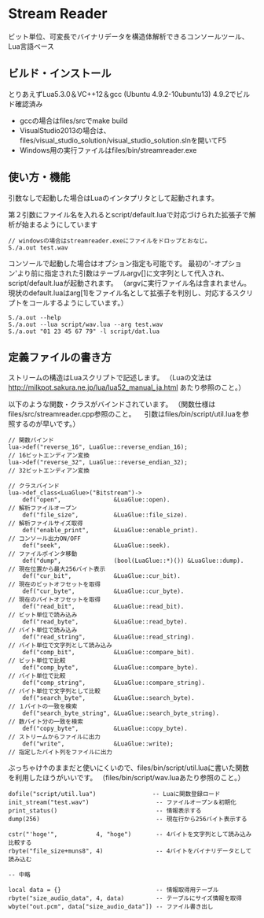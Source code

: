 # Stream Reader

ビット単位、可変長でバイナリデータを構造体解析できるコンソールツール、Lua言語ベース

## ビルド・インストール
とりあえずLua5.3.0＆VC++12＆gcc (Ubuntu 4.9.2-10ubuntu13) 4.9.2でビルド確認済み
* gccの場合はfiles/srcでmake build
* VisualStudio2013の場合は、files/visual_studio_solution/visual_studio_solution.slnを開いてF5
* Windows用の実行ファイルはfiles/bin/streamreader.exe


## 使い方・機能
引数なしで起動した場合はLuaのインタプリタとして起動されます。

第２引数にファイル名を入れるとscript/default.luaで対応づけられた拡張子で解析が始まるようにしています

    // windowsの場合はstreamreader.exeにファイルをドロップとおなじ。
    S./a.out test.wav
    
コンソールで起動した場合はオプション指定も可能です。
最初の'-オプション'より前に指定された引数はテーブルargv[]に文字列として代入され、script/default.luaが起動されます。
（argvに実行ファイル名は含まれません。現状のdefault.luaはarg[1]をファイル名として拡張子を判別し、対応するスクリプトをコールするようにしています。）

    S./a.out --help
    S./a.out --lua script/wav.lua --arg test.wav
    S./a.out "01 23 45 67 79" -l script/dat.lua

## 定義ファイルの書き方

ストリームの構造はLuaスクリプトで記述します。
（Luaの文法は http://milkpot.sakura.ne.jp/lua/lua52_manual_ja.html あたり参照のこと。）

以下のような関数・クラスがバインドされています。
（関数仕様はfiles/src/streamreader.cpp参照のこと。
　引数はfiles/bin/script/util.luaを参照するのが早いです。）

    // 関数バインド
    lua->def("reverse_16", LuaGlue::reverse_endian_16);                       // 16ビットエンディアン変換
    lua->def("reverse_32", LuaGlue::reverse_endian_32);                       // 32ビットエンディアン変換

    // クラスバインド
    lua->def_class<LuaGlue>("Bitstream")->
    	def("open",               &LuaGlue::open).                            // 解析ファイルオープン
    	def("file_size",          &LuaGlue::file_size).                       // 解析ファイルサイズ取得
    	def("enable_print",       &LuaGlue::enable_print).                    // コンソール出力ON/OFF
    	def("seek",               &LuaGlue::seek).                            // ファイルポインタ移動
    	def("dump",               (bool(LuaGlue::*)()) &LuaGlue::dump).       // 現在位置から最大256バイト表示
    	def("cur_bit",            &LuaGlue::cur_bit).                         // 現在のビットオフセットを取得
    	def("cur_byte",           &LuaGlue::cur_byte).                        // 現在のバイトオフセットを取得
    	def("read_bit",           &LuaGlue::read_bit).                        // ビット単位で読み込み
    	def("read_byte",          &LuaGlue::read_byte).                       // バイト単位で読み込み
    	def("read_string",        &LuaGlue::read_string).                     // バイト単位で文字列として読み込み
    	def("comp_bit",           &LuaGlue::compare_bit).                     // ビット単位で比較
    	def("comp_byte",          &LuaGlue::compare_byte).                    // バイト単位で比較
    	def("comp_string",        &LuaGlue::compare_string).                  // バイト単位で文字列として比較
    	def("search_byte",        &LuaGlue::search_byte).                     // １バイトの一致を検索
    	def("search_byte_string", &LuaGlue::search_byte_string).              // 数バイト分の一致を検索
    	def("copy_byte",          &LuaGlue::copy_byte).                       // ストリームからファイルに出力
    	def("write",              &LuaGlue::write);                           // 指定したバイト列をファイルに出力

ぶっちゃけ↑のままだと使いにくいので、files/bin/script/util.luaに書いた関数を利用したほうがいいです。
（files/bin/script/wav.luaあたり参照のこと。）

    dofile("script/util.lua")                -- Luaに関数登録ロード
    init_stream("test.wav")                   -- ファイルオープン＆初期化
    print_status()                            -- 情報表示する
    dump(256)                                 -- 現在行から256バイト表示する 
    
    cstr("'hoge'",           4, "hoge")       -- 4バイトを文字列として読み込み比較する
    rbyte("file_size+muns8", 4)               -- 4バイトをバイナリデータとして読み込む

    -- 中略

    local data = {}                           -- 情報取得用テーブル
    rbyte("size_audio_data", 4, data)         -- テーブルにサイズ情報を取得
    wbyte("out.pcm", data["size_audio_data"]) -- ファイル書き出し
